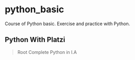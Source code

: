 # python_basic
Course of Python basic. Exercise and practice with Python. 

## Python With Platzi
> Root Complete Python in I.A
